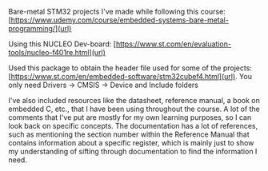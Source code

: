 Bare-metal STM32 projects I've made while following this course: [https://www.udemy.com/course/embedded-systems-bare-metal-programming/](url)

Using this NUCLEO Dev-board: [https://www.st.com/en/evaluation-tools/nucleo-f401re.html](url)

Used this package to obtain the header file used for some of the projects: [https://www.st.com/en/embedded-software/stm32cubef4.html](url). You only need Drivers -> CMSIS -> Device and Include folders

I've also included resources like the datasheet, reference manual, a book on embedded C, etc., that I have been using throughout the course. A lot of the comments that I've put are mostly for my own learning purposes, so I can look back on specific concepts. The documentation has a lot of references, such as mentioning the section number within the Reference Manual that contains information about a specific register, which is mainly just to show my understanding of sifting through documentation to find the information I need.
